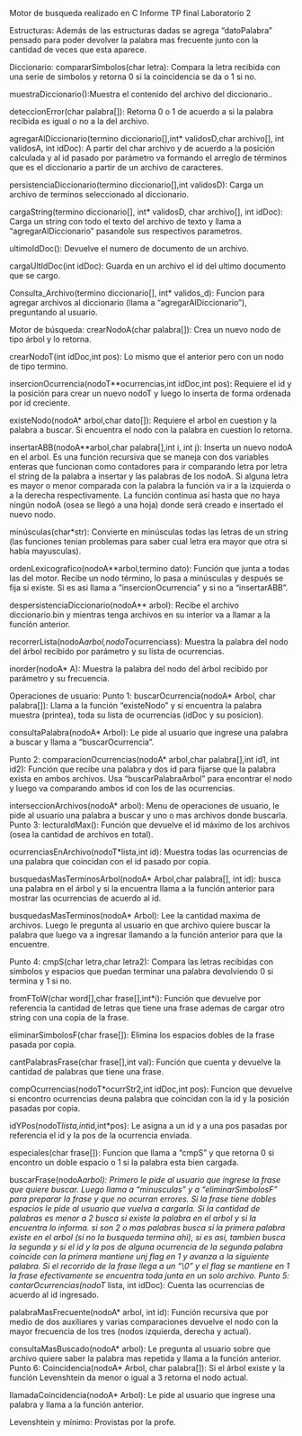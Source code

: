 Motor de busqueda realizado en C
Informe TP final Laboratorio 2

Estructuras:
Además de las estructuras dadas se agrega “datoPalabra” pensado para poder devolver la palabra mas frecuente junto con la cantidad de veces  que esta aparece.

Diccionario:
compararSimbolos(char letra): Compara la letra recibida con una serie de simbolos y retorna 0 si la coincidencia se da o 1 si no.

muestraDiccionario():Muestra el contenido del archivo del diccionario..

deteccionError(char palabra[]): Retorna 0 o 1 de acuerdo a si la palabra recibida es igual o no a la del archivo.

agregarAlDiccionario(termino diccionario[],int* validosD,char archivo[], int validosA, int idDoc): A partir del char archivo y de acuerdo a la posición calculada y al id pasado por parámetro va formando el arreglo de términos que es el diccionario a partir de un archivo de caracteres.

persistenciaDiccionario(termino diccionario[],int validosD): Carga un archivo de terminos seleccionado al diccionario.

cargaString(termino diccionario[], int* validosD, char archivo[], int idDoc): Carga un string con todo el texto del archivo de texto y llama a “agregarAlDiccionario” pasandole sus respectivos parametros.

ultimoIdDoc(): Devuelve el numero de documento de un archivo.

cargaUltIdDoc(int idDoc): Guarda en un archivo el id del ultimo documento que se cargo.

Consulta_Archivo(termino diccionario[], int* validos_d): Funcion para agregar archivos al diccionario (llama a “agregarAlDiccionario”), preguntando al usuario.







Motor de búsqueda:
crearNodoA(char palabra[]): Crea un nuevo nodo de tipo árbol y lo retorna.

crearNodoT(int idDoc,int pos): Lo mismo que el anterior pero con un nodo de tipo termino.

insercionOcurrencia(nodoT**ocurrencias,int idDoc,int pos): Requiere el id y la posición para crear un nuevo nodoT y luego lo inserta de forma ordenada por id creciente.

existeNodo(nodoA* arbol,char dato[]): Requiere el arbol en cuestion y la palabra a buscar. Si encuentra el nodo con la palabra en cuestion lo retorna.

insertarABB(nodoA**arbol,char palabra[],int i, int j): Inserta un nuevo nodoA en el arbol. Es una función recursiva que se maneja con dos variables enteras que funcionan como contadores para ir comparando letra por letra el string de la palabra a insertar y las palabras de los nodoA. Si alguna letra es mayor o menor comparada con la palabra la función va ir a la izquierda o a la derecha respectivamente. La función continua así hasta que no haya ningún nodoA (osea se llegó a una hoja) donde será creado e insertado el nuevo nodo.

minúsculas(char*str): Convierte en minúsculas todas las letras de un string (las funciones tenían problemas para saber cual letra era mayor que otra si había mayusculas).

ordenLexicografico(nodoA**arbol,termino dato): Función que junta a todas las del motor. Recibe un nodo término, lo pasa a minúsculas y después se fija si existe. Si es asi llama a ”insercionOcurrencia” y si no a “insertarABB”.

despersistenciaDiccionario(nodoA** arbol): Recibe el archivo diccionario.bin y mientras tenga archivos en su interior va a llamar a la función anterior.

recorrerLista(nodoA*arbol,nodoT*ocurrenciass): Muestra la palabra del nodo del árbol recibido por parámetro y su lista de ocurrencias.

inorder(nodoA* A): Muestra la palabra del nodo del árbol recibido por parámetro y su frecuencia.





Operaciones de usuario:
Punto 1:
buscarOcurrencia(nodoA* Arbol, char palabra[]): Llama a la función “existeNodo” y si encuentra la palabra muestra (printea), toda su lista de ocurrencias (idDoc y su posicion).

consultaPalabra(nodoA* Arbol): Le pide al usuario que ingrese una palabra a buscar y llama a “buscarOcurrencia”.

Punto 2:
comparacionOcurrencias(nodoA* arbol,char palabra[],int id1, int id2): Función que recibe una palabra y dos id para fijarse que la palabra exista en ambos archivos. Usa “buscarPalabraArbol” para encontrar el nodo y luego va comparando ambos id con los de las ocurrencias.

interseccionArchivos(nodoA* arbol): Menu de operaciones de usuario, le pide al usuario una palabra a buscar y uno o mas archivos donde buscarla.
Punto 3:
lecturaIdMax(): Función que devuelve el id máximo de los archivos (osea la cantidad de archivos en total).

ocurrenciasEnArchivo(nodoT*lista,int id): Muestra todas las ocurrencias de una palabra que coincidan con el id pasado por copia.

busquedasMasTerminosArbol(nodoA* Arbol,char palabra[], int id): busca una palabra en el árbol y si la encuentra llama a la función anterior para mostrar las ocurrencias de acuerdo al id.

busquedasMasTerminos(nodoA* Arbol): Lee la cantidad maxima de archivos. Luego le pregunta al usuario en que archivo quiere buscar la palabra que luego va a ingresar llamando a la función anterior para que la encuentre.

Punto 4:
cmpS(char letra,char letra2): Compara las letras recibidas con simbolos y espacios que puedan terminar una palabra devolviendo 0 si termina y 1 si no.

fromFToW(char word[],char frase[],int*i): Función que devuelve por referencia la cantidad de letras que tiene una frase ademas de cargar otro string con una copia de la frase.

eliminarSimbolosF(char frase[]): Elimina los espacios dobles de la frase pasada por copia.

cantPalabrasFrase(char frase[],int val): Función que cuenta y devuelve la cantidad de palabras que tiene una frase.

compOcurrencias(nodoT*ocurrStr2,int idDoc,int pos): Funcion que  devuelve si encontro  ocurrencias deuna palabra que coincidan con la id y la posición pasadas por copia.

idYPos(nodoT*lista,int*id,int*pos): Le asigna a un id y a una pos pasadas por referencia el id y la pos de la ocurrencia enviada.

especiales(char frase[]): Funcion que llama a “cmpS” y que retorna 0 si encontro un doble espacio o 1 si la palabra esta bien cargada.

buscarFrase(nodoA*arbol): Primero le pide al usuario que ingrese la frase que quiere buscar. Luego llama a “minusculas” y a “eliminarSimbolosF” para preparar la frase y que no ocurran errores. Si la frase tiene dobles espacios le pide al usuario que vuelva a cargarla. Si la cantidad de palabras es menor a 2 busca si existe la palabra en el arbol y si la encuentra lo informa. si son 2 o mas palabras busca si la primera palabra existe en el arbol (si no la busqueda termina ahi), si es asi, tambien busca la segunda y si el id y la pos de alguna ocurrencia de la segunda palabra coincide con la primera mantiene unj flag en 1 y avanza a la siguiente palabra. Si el recorrido de la frase llega a un “\0” y el flag se mantiene en 1 la frase efectivamente se encuentra toda junta en un solo archivo.
Punto 5:
contarOcurrencias(nodoT* lista, int idDoc): Cuenta las ocurrencias de acuerdo al id ingresado.

palabraMasFrecuente(nodoA* arbol, int id): Función recursiva que por medio de dos auxiliares y varias comparaciones devuelve el nodo con la mayor frecuencia de los tres (nodos izquierda, derecha y actual).

consultaMasBuscado(nodoA* arbol): Le pregunta al usuario sobre que archivo quiere saber la palabra mas repetida y llama a la función anterior.
Punto 6:
Coincidencia(nodoA* Arbol, char palabra[]): Si el árbol existe y la función Levenshtein da menor o igual a 3 retorna el nodo actual.

llamadaCoincidencia(nodoA* Arbol): Le pide al usuario que ingrese una palabra y llama a la función anterior.

Levenshtein y mínimo: Provistas por la profe.
